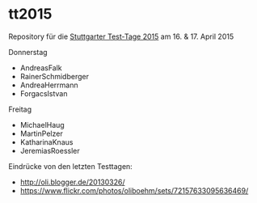 # tt2015
Repository für die [Stuttgarter Test-Tage 2015](http://jugs.org/tt2015/index.html)
am 16. &amp; 17. April 2015

Donnerstag

* AndreasFalk
* RainerSchmidberger
* AndreaHerrmann
* ForgacsIstvan

Freitag

* MichaelHaug
* MartinPelzer
* KatharinaKnaus
* JeremiasRoessler

Eindrücke von den letzten Testtagen:

* http://oli.blogger.de/20130326/
* https://www.flickr.com/photos/oliboehm/sets/72157633095636469/
